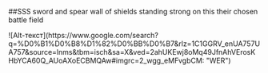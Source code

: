 ##SSS
sword and spear
wall of shields
standing strong
on this their chosen battle field 

<Form the lines
Shield by Shield
Side by Side
We`re marchine into destiny>
![Alt-текст](https://www.google.com/search?q=%D0%B1%D0%B8%D1%82%D0%BB%D0%B7&rlz=1C1GGRV_enUA757UA757&source=lnms&tbm=isch&sa=X&ved=2ahUKEwj8oMq49JfnAhVErosKHbYCA60Q_AUoAXoECBMQAw#imgrc=2_wgg_eMFvgbCM: "WER")
